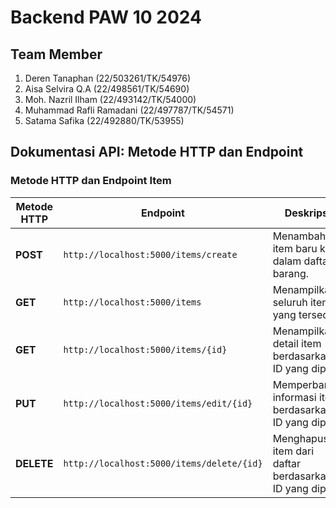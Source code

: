 # Backend PAW 10 2024

## Team Member

1. Deren Tanaphan (22/503261/TK/54976)
2. Aisa Selvira Q.A (22/498561/TK/54690)
3. Moh. Nazril Ilham (22/493142/TK/54000)
4. Muhammad Rafli Ramadani (22/497787/TK/54571)
5. Satama Safika (22/492880/TK/53955)

## Dokumentasi API: Metode HTTP dan Endpoint

### Metode HTTP dan Endpoint Item

| Metode HTTP | Endpoint                                    | Deskripsi                                        |
|-------------|---------------------------------------------|--------------------------------------------------|
| **POST**    | `http://localhost:5000/items/create`         | Menambahkan item baru ke dalam daftar barang.    |
| **GET**     | `http://localhost:5000/items`               | Menampilkan seluruh item yang tersedia.          |
| **GET**     | `http://localhost:5000/items/{id}`          | Menampilkan detail item berdasarkan ID yang dipilih. |
| **PUT**     | `http://localhost:5000/items/edit/{id}`     | Memperbarui informasi item berdasarkan ID yang dipilih. |
| **DELETE**  | `http://localhost:5000/items/delete/{id}`   | Menghapus item dari daftar berdasarkan ID yang dipilih. |
